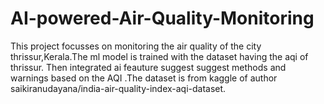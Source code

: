 # AI-powered-Air-Quality-Monitoring
This project focusses on monitoring the air quality of the city thrissur,Kerala.The ml model is trained with the dataset having the aqi of thrissur. Then  integrated ai feauture suggest suggest methods and warnings based on the  AQI .The  dataset is from kaggle of author  saikiranudayana/india-air-quality-index-aqi-dataset.
